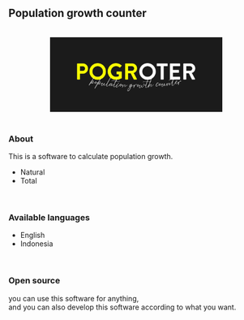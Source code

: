 ## Population growth counter
<center>
  <br />
 <img src="assets/img/logo.jpg" alt="logo" width="340"/> <br />
 <br />
 </center>
 <section id="About">
<h3>About</h3>
<p>This is a software to calculate population growth.</p>
<ul>
  <li>Natural</li>
  <li>Total</li>
</ul>
</section>
<br />
<h3>Available languages</h3>
 <ul>
   <li>English</li>
   <li>Indonesia</li>
 </ul>
<br />
<section id="open-source">
<h3>Open source</h3>
<p>you can use this software for anything, <br />and you can also develop this software according to what you want.</p>
</section>
